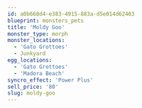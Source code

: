 ```yaml
---
id: a0b668d4-e383-4915-883a-d5e014d62403
blueprint: monsters_pets
title: 'Moldy Goo'
monster_type: morph
monster_locations:
  - 'Gato Grottoes'
  - Junkyard
egg_locations:
  - 'Gato Grottoes'
  - 'Madora Beach'
syncro_effect: 'Power Plus'
sell_price: '80'
slug: moldy-goo
---
```

